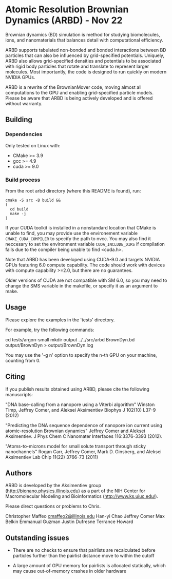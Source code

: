 # Atomic Resolution Brownian Dynamics (ARBD) - Nov 22

Brownian dynamics (BD) simulation is method for studying biomolecules,
ions, and nanomaterials that balances detail with computational
efficiency.

ARBD supports tabulated non-bonded and bonded interactions between BD
particles that can also be influenced by grid-specified
potentials. Uniquely, ARBD also allows grid-specified densities and
potentials to be associated with rigid body particles that rotate and
translate to represent larger molecules. Most importantly, the code is
designed to run quickly on modern NVIDIA GPUs.

ARBD is a rewrite of the BrownianMover code, moving almost all
computations to the GPU and enabling grid-specified particle
models. Please be aware that ARBD is being actively developed and is
offered without warranty.


## Building

### Dependencies

Only tested on Linux with:
  - CMake >= 3.9
  - gcc >= 4.9
  - cuda >= 9.0

### Build process

From the root arbd directory (where this README is found), run:
```
cmake -S src -B build &&
(
  cd build
  make -j
)
```

If your CUDA toolkit is installed in a nonstandard location that CMake
is unable to find, you may provide use the environement variable
`CMAKE_CUDA_COMPILER` to specify the path to nvcc. You may also find
it neccesary to set the environment variable `CUDA_INCLUDE_DIRS` if
compilation fails due to the compiler being unable to find <cuda.h>.

Note that ARBD has been developed using CUDA-9.0 and targets NVIDIA
GPUs featuring 6.0 compute capability. The code should work with
devices with compute capability >=2.0, but there are no guarantees.

Older versions of CUDA are not compatible with SM 6.0, so you may need
to change the SMS variable in the makefile, or specify it as an
argument to make.


## Usage

Please explore the examples in the 'tests' directory.

For example, try the following commands:

cd tests/argon-small
mkdir output
../../src/arbd BrownDyn.bd output/BrownDyn > output/BrownDyn.log

You may use the '-g n' option to specify the n-th GPU on your machine,
counting from 0.

## Citing

If you publish results obtained using ARBD, please cite the
following manuscripts:

"DNA base-calling from a nanopore using a Viterbi algorithm"
Winston Timp, Jeffrey Comer, and Aleksei Aksimentiev
Biophys J 102(10) L37-9 (2012)

"Predicting the DNA sequence dependence of nanopore ion current using atomic-resolution Brownian dynamics"
Jeffrey Comer and Aleksei Aksimentiev.
J Phys Chem C Nanomater Interfaces 116:3376-3393 (2012).

"Atoms-to-microns model for small solute transport through sticky nanochannels"
Rogan Carr, Jeffrey Comer, Mark D. Ginsberg, and Aleksei Aksimentiev
Lab Chip 11(22) 3766-73 (2011)


## Authors

ARBD is developed by the Aksimentiev group
(http://bionano.physics.illinois.edu) as a part of the NIH Center for
Macromolecular Modeling and Bioinformatics (http://www.ks.uiuc.edu/).

Please direct questions or problems to Chris.

Christopher Maffeo <cmaffeo2@illinois.edu>
Han-yi Chao
Jeffrey Comer
Max Belkin
Emmanual Guzman
Justin Dufresne
Terrance Howard


## Outstanding issues

* There are no checks to ensure that pairlists are recalculated before
  particles further than the pairlist distance move to within the
  cutoff

* A large amount of GPU memory for pairlists is allocated statically,
  which may cause out-of-memory crashes in older hardware
